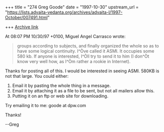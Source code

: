 +++
title = "274 Greg Goode"
date = "1997-10-30"
upstream_url = "https://lists.advaita-vedanta.org/archives/advaita-l/1997-October/007491.html"

+++
[Archive link](https://lists.advaita-vedanta.org/archives/advaita-l/1997-October/007491.html)

At 08:07 PM 10/30/97 +0100, Miguel Angel Carrasco wrote:

>groups according to subjects, and finally organized the whole so as to have
>some logical continuity. I^Òve called it ASMI. It occupies some 580 kb. If
>anyone is interested, I^Òll try to send it to him (I don^Òt know very well
>how, as I^Òm rather a rookie in Internet).

Thanks for posting all of this.  I would be interested in seeing ASMI.
580KB is not that large.  You could either:

   1. Email it by pasting the whole thing in a message.
   2. Email it by attaching it as a file to be sent, but
      not all mailers allow this.
   3. Putting it on an ftp or web site for downloading.

Try emailing it to me:  goode at dpw.com

Thanks!

--Greg

